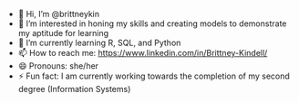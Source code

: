 - 👋 Hi, I’m @brittneykin
- 👀 I’m interested in honing my skills and creating models to demonstrate my aptitude for learning
- 🌱 I’m currently learning R, SQL, and Python
- 📫 How to reach me: https://www.linkedin.com/in/Brittney-Kindell/
- 😄 Pronouns: she/her
- ⚡ Fun fact: I am currently working towards the completion of my second degree (Information Systems)

<!---
brittneykin/brittneykin is a ✨ special ✨ repository because its `README.md` (this file) appears on your GitHub profile.
You can click the Preview link to take a look at your changes.
--->
